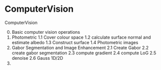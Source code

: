 # ComputerVision
ComputerVision

0. Basic computer vision operations 
1. Photometric 
    1.1 Cover colour space 
    1.2 calculate surface normal and estimate albedo 
    1.3 Construct surface 
    1.4 Photometric images 
 2. Gabor Segmentation and Image Enhancement
    2.1 Create Gabor 
    2.2 create gabor segmentation 
    2.3 compute gradient 
    2.4 compute LoG
    2.5 denoise 
    2.6 Gauss 1D/2D     
3. 